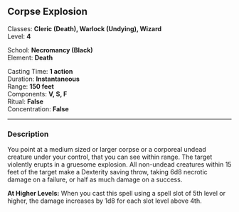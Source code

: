 ## Corpse Explosion

Classes: **Cleric (Death), Warlock (Undying), Wizard**  
Level: **4**  

School: **Necromancy (Black)**  
Element: **Death**  

Casting Time: **1 action**  
Duration: **Instantaneous**  
Range: **150 feet**  
Components: **V, S, F**  
Ritual: **False**  
Concentration: **False**  

------

### Description

You point at a medium sized or larger corpse or a corporeal undead creature under your control, that you can see within range. The target violently erupts in a gruesome explosion. All non-undead creatures within 15 feet of the target make a Dexterity saving throw, taking 6d8 necrotic damage on a failure, or half as much damage on a success.

**At Higher Levels:** When you cast this spell using a spell slot of 5th level or higher, the damage increases by 1d8 for each slot level above 4th.